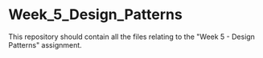 # Week_5_Design_Patterns

This repository should contain all the files relating to the "Week 5 - Design Patterns" assignment.
